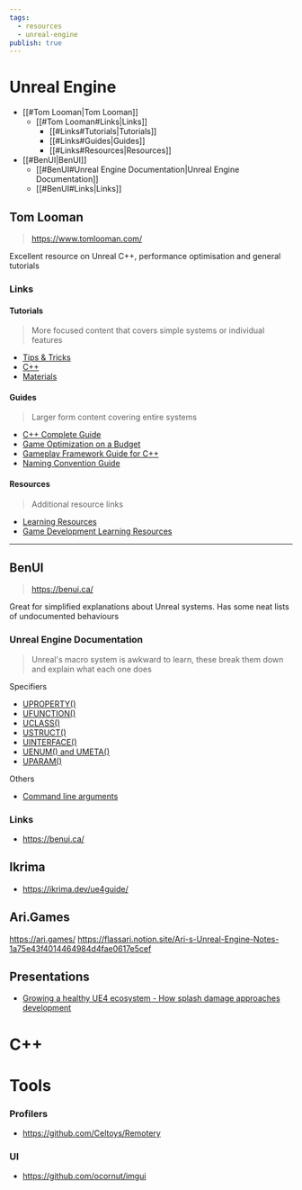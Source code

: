 ```yaml
---
tags:
  - resources
  - unreal-engine
publish: true
---
```


# Unreal Engine

- [[#Tom Looman|Tom Looman]]
	- [[#Tom Looman#Links|Links]]
		- [[#Links#Tutorials|Tutorials]]
		- [[#Links#Guides|Guides]]
		- [[#Links#Resources|Resources]]
- [[#BenUI|BenUI]]
	- [[#BenUI#Unreal Engine Documentation|Unreal Engine Documentation]]
	- [[#BenUI#Links|Links]]


## Tom Looman
> https://www.tomlooman.com/

Excellent resource on Unreal C++, performance optimisation and general tutorials 

### Links
#### Tutorials
> More focused content that covers simple systems or individual features
- [Tips & Tricks](https://www.tomlooman.com/unreal-engine-tips-tricks/)
- [C++](https://www.tomlooman.com/unreal-engine-cpp-tutorials/)
- [Materials](https://www.tomlooman.com/ue4/materials/)
#### Guides
> Larger form content covering entire systems
- [C++ Complete Guide](https://www.tomlooman.com/unreal-engine-cpp-guide/)
- [Game Optimization on a Budget](https://www.tomlooman.com/unrealengine-optimization-talk/)
- [Gameplay Framework Guide for C++](https://www.tomlooman.com/unreal-engine-gameplay-framework/)
- [Naming Convention Guide](https://www.tomlooman.com/unreal-engine-naming-convention-guide/)
#### Resources
> Additional resource links
- [Learning Resources](https://www.tomlooman.com/unreal-engine-resources/)
- [Game Development Learning Resources](https://www.tomlooman.com/game-development-learning-resources/)

---

## BenUI
> https://benui.ca/

Great for simplified explanations about Unreal systems. Has some neat lists of undocumented behaviours

### Unreal Engine Documentation
> Unreal's macro system is awkward to learn, these break them down and explain what each one does

Specifiers

- [UPROPERTY()](https://benui.ca/unreal/uproperty/)
- [UFUNCTION()](https://benui.ca/unreal/ufunction/)
- [UCLASS()](https://benui.ca/unreal/uclass/)
- [USTRUCT()](https://benui.ca/unreal/ustruct/)
- [UINTERFACE()](https://benui.ca/unreal/uinterface/)
- [UENUM() and UMETA()](https://benui.ca/unreal/uenum-umeta/)
- [UPARAM()](https://benui.ca/unreal/uparam/)

Others

- [Command line arguments](https://benui.ca/unreal/command-line-arguments/)

### Links
- https://benui.ca/

## Ikrima
- https://ikrima.dev/ue4guide/

## Ari.Games
https://ari.games/
https://flassari.notion.site/Ari-s-Unreal-Engine-Notes-1a75e43f4014464984d4fae0617e5cef

## Presentations
- [Growing a healthy UE4 ecosystem - How splash damage approaches development](https://splash-damage.github.io/unrealfest/#/)

# C++


# Tools

### Profilers

- https://github.com/Celtoys/Remotery

### UI

- https://github.com/ocornut/imgui